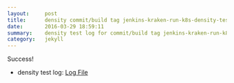 ```yaml
---
layout:     post
title:      density commit/build tag jenkins-kraken-run-k8s-density-tests-3-3
date:       2016-03-29 18:59:11
summary:    density test log for commit/build tag jenkins-kraken-run-k8s-density-tests-3-3.
category:   jekyll
---
```


Success!

- density test log: [Log File](http://s3-us-west-2.amazonaws.com/kraken-e2e-logs/density/jenkins-kraken-run-k8s-density-tests-3-3.log)
